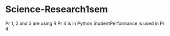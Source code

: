 # Science-Research1sem
Pr 1, 2 and 3 are using R
Pr 4 is in Python
StudentPerformance is used in Pr 4

